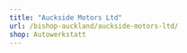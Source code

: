 ```yaml
---
title: "Auckside Motors Ltd"
url: /bishop-auckland/auckside-motors-ltd/
shop: Autowerkstatt
---
```

